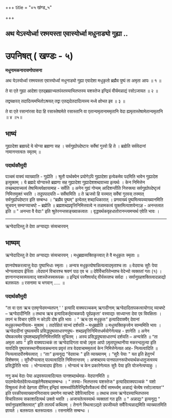 +++
title = "०५ खंण्ड_५"

+++


## अथ येऽस्योर्ध्वा रश्मयस्ता एवास्योर्ध्वा मधुनाड्यो गुह्या ..

# **उपनिषत् ( खण्डः - ५)**

**मधुनामकनारायणोपासना**

अथ येऽस्योर्ध्वा रश्मयस्ता एवास्योर्ध्वा मधुनाड्यो गुह्या एवादेशा मधुकृतो ब्रह्मैव पुष्पं ता अमृता आपः ॥ १ ॥

ते वा एते गुह्या आदेशा एतद्ब्रह्माभ्यतपंस्तस्याभितप्तस्य यशस्तेज इन्द्रियं वीर्यमन्नाद्यं रसोऽजायत ॥ २ ॥

तद्व्यक्षरत् तदादित्यमभितोऽश्रयत् तद्वा एतद्यदेतदादित्यस्य मध्ये क्षोभत इव ॥ ३ ॥

ते वा एते रसानांरसा वेदा हि रसास्तेषामेते रसास्तानि वा एतान्यमृतानाममृतानि वेदा ह्यमृतास्तेषामेतान्यमृतानि ॥ ४ ॥५॥

## **भाष्यं**

गुह्यादेशा ब्रह्मपदे ये योग्या ब्रह्मणा सह । सर्वगुह्योपदेष्टारः सर्वेषां गुरवो हि ते । ब्रह्मेति सर्ववेदानां नामानन्तत्वतः स्मृतम् ॥

### पदार्थकौमुदी

पञ्चमं वाक्यं व्याख्याति - गुह्येति । श्रुतौ पार्थक्येन प्रयोगेऽपि गुह्यादेशा इत्येकमेव पदमिति भावेन गुह्यादेश इत्युक्तम् । ये ब्रह्मदे योग्यास्ते ब्रह्मणा सह गुह्यादेशा गुह्यादेशशब्दवाच्या इत्यर्थः । केन निमित्तेन तच्छब्दवाच्यत्वं तेषामित्यपेक्षायामाह - सर्वेति ॥ अनेन गुह्यं गोप्यम् आदिशन्तीति निरुक्त्या सर्वगुह्योपदेष्टृत्वं निमित्तमुक्तं भवति । तदुपपादयति – सर्वेषामिति ॥ ते ऋजवो हि यस्मात् सर्वेषां गुरवस् तस्मात् सर्वगुह्योपदेष्टार इति सम्बन्धः । “ब्रह्मैव पुष्पम्” इत्येतत् शब्दाधिकारात् । प्रणवाख्यं पुष्पमित्यपव्याख्यानमिति सूचयन् सम्यग्व्याचष्टे – ब्रह्मेति ॥ ब्रह्मशब्दप्रवृत्तिनिमित्तवत्वे न तन्नामकत्वं युक्तमित्याशयेनाऽह - अनन्तत्वत इति ॥ " अनन्ता वै वेदाः" इति श्रुतेरनन्तसङ्ख्याकत्वतः । वृद्ध्यर्थकवृहधातोरानन्त्यमप्यर्थ एवेति भावः ।

------------------------------------------------------------------------

ऋग्वेदादिस्तु ते देवा अग्याद्याः संव्यचारयन्

## **भाष्यम्**

ऋग्वेदादिस्तु ते देवा अग्याद्याः संव्यचारयन् । मधुब्रह्मव्यक्तिकृत्त्वात् ते वै मधुकृतः स्मृताः ॥

ज्ञानपोषकरत्वात्तु वेदाः पुष्पाभिधाः स्मृताः । अन्यत्र मधुकृत्पोषान्नित्यत्वादमृताश्च ताः ॥ वेदवाचः सुरैः पेया भोग्यत्वादाप ईरिताः ।वेदपानं विचारश्च श्रवणं पाठ एव च ॥ देवैर्विचारितेभ्यश्च वेदेभ्यो व्यक्ततां गतः (१) । ज्ञानानन्दस्वरूपत्वाद् यशस्तेजस्वरूपकः ॥ इन्द्रियं परमैश्वर्याद् वीर्यरूपश्च सर्वदा । सर्वानुग्रहशक्तित्वादन्नाद्यो बलरूपतः ॥ रसनामा च भगवान् ….. ॥

### पदार्थकौमुदी

"ता वा एता ऋच एतमृग्वेदमभ्यतपन् ' ' इत्यादि वाक्यपञ्चकम् ऋगादीनाम् ऋग्वेदादितापकत्वायोगाद् व्याचष्टे – ऋग्वेदादीनिति ॥ तथाच ऋच इत्यादिकर्तृवाचकपदैः पूर्वप्रकृता' वस्वाद्याः साध्यान्ता देवा एव विवक्षिताः । तपनं च विचार एवेति न कोऽपि दोष इति भावः । " ऋच एव मधुकृतः” इत्यादिवाक्यैर् देवानां मधुकृत्स्थानीयत्व- मुक्तम् । तदपेक्षितं साभ्यं दर्शयति – मधुब्रह्मेति ॥ मधुव्यक्तिकृत्त्वेन साम्यमिति भावः । ऋग्वेदादीनां पुष्पत्वमपि प्रसिद्धपुष्पसाधारणपुष्प- शब्दप्रवृत्तिनिमित्तधर्मयोगेनेत्याह - ज्ञानेति ॥ अनेन पोषकत्वमेव पुष्पशब्दप्रवृत्तिनिमित्तमिति सूचितम् । अस्य प्रसिद्धपुष्पसाधारण्यं दर्शयति – अन्यत्रेति ॥ “ता अमृता आपः " इति वाक्यपञ्चकं ता ऋग्वेदादिगता वाचो ऽमृता आपो ऽमृतापूस्थानीया मकरन्दतुल्या इति यावदिति पुष्परसस्थानीयत्वकथनाय प्रवृत्तं तत्र वेदवाचाममृतत्वं केन निमित्तेनेत्यत आह- नित्यत्वादिति ॥ नित्यत्वादपौरुषेयत्वात् । “ताः” इत्यनूद्य "वेदवाचः " इति व्याख्यानम् । “सुरैः पेयाः " यत इति हेतुगर्भं विशेषणम् । सुरैर्भोग्यत्वात् पाल्यत्वादिति निमित्तान्तरम् । अप्शब्दस्य पानपालनरूपोभयार्थकधातुजत्वस्य प्रसिद्धेरिति भावः । भोग्यत्वादाप ईरिताः । भोग्यत्वं च केन प्रकारेणेत्यतः सुरैः पेया इति योजनेत्यप्याहुः ।

ननु कथं वेदाः पेया अद्रवरूपत्वादित्यतः पानशब्दार्थमाह- वेदपानमिति ॥ पाठश्चेत्येतदेवेत्यध्याहृतेनैवशब्दसम्बन्धः । " तस्या- भितप्तस्य यशस्तेजः” इत्यादिवाक्यपञ्चकं " यशो विश्रुतत्वं तेजो देहगता दीप्तिर् इन्द्रियं सामर्थ्यापितैरिन्द्रियैरवैकल्यं वीर्यं सामर्थ्यम् अन्नाद्यं चेत्येष रसोऽजायत'" इति परकीयव्याख्याननिरासाय प्रमाणेन व्याचष्टे देवैरित्यादिना ॥ तथाच तस्य ऋग्वेदस्याभितप्तस्य विचारितस्य सकाशादित्यर्थ उक्तो भवति । अजायतेत्यस्यार्थः व्यक्ततां गत इति ॥ " अन्नाद्यः" इत्यनूद्य " सर्वानुग्रहशक्तित्वात्” इति तात्पर्यं कथितम् । तेनाने स्थित्वाऽद्यते उपजीव्यते सर्वैरित्यन्नाद्यमिति व्याख्यातमिति ज्ञायते । बलरूपतः बलरूपत्वतः । रसनामेति सम्बन्धः ।

